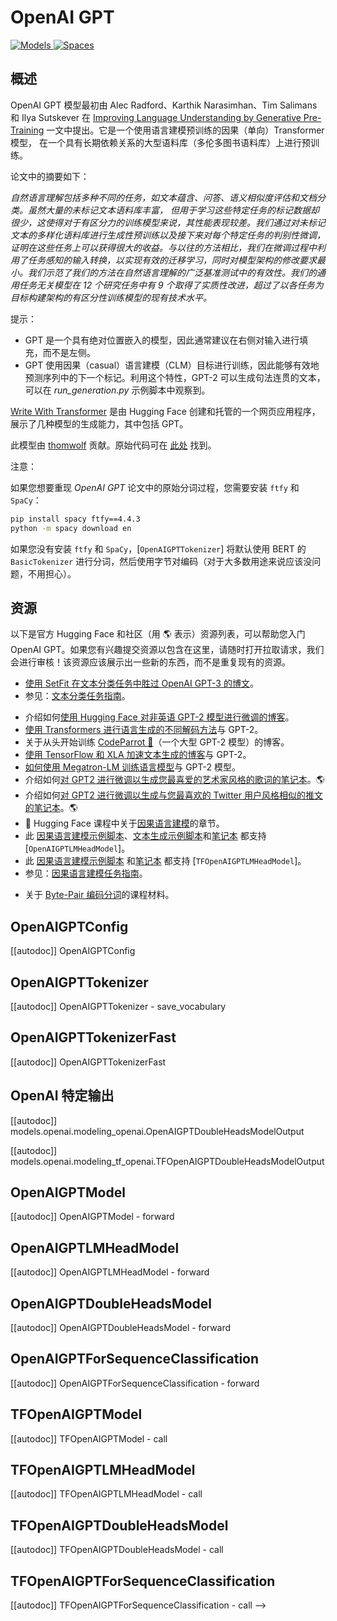 <!--
版权所有 2020 年 HuggingFace 团队。版权所有。

根据 Apache 许可证第 2 版（“许可证”），您不得不遵守以下内容使用此文件，除非符合许可证的要求。
您可以在以下网址获取许可证的副本：

http://www.apache.org/licenses/LICENSE-2.0

除非适用的法律要求或书面同意，否则根据许可证分发的软件默认处于“按原样”状态，
不附带任何明示或暗示的担保或条件。请参阅许可证以了解许可证下的特定语言管理权和限制。

⚠️ 请注意，此文件采用 Markdown 格式，但包含我们的文档生成器（类似于 MDX）的特定语法，
可能在您的 Markdown 查看器中无法正确呈现。

-->

# OpenAI GPT

<div class="flex flex-wrap space-x-1">
<a href="https://huggingface.co/models?filter=openai-gpt">
<img alt="Models" src="https://img.shields.io/badge/All_model_pages-openai--gpt-blueviolet">
</a>
<a href="https://huggingface.co/spaces/docs-demos/openai-gpt">
<img alt="Spaces" src="https://img.shields.io/badge/%F0%9F%A4%97%20Hugging%20Face-Spaces-blue">
</a>
</div>

## 概述

OpenAI GPT 模型最初由 Alec Radford、Karthik Narasimhan、Tim Salimans 和 Ilya Sutskever 在
[Improving Language Understanding by Generative Pre-Training](https://s3-us-west-2.amazonaws.com/openai-assets/research-covers/language-unsupervised/language_understanding_paper.pdf)
一文中提出。它是一个使用语言建模预训练的因果（单向）Transformer 模型，
在一个具有长期依赖关系的大型语料库（多伦多图书语料库）上进行预训练。

论文中的摘要如下：

*自然语言理解包括多种不同的任务，如文本蕴含、问答、语义相似度评估和文档分类。虽然大量的未标记文本语料库丰富，
但用于学习这些特定任务的标记数据却很少，这使得对于有区分力的训练模型来说，其性能表现较差。我们通过对未标记文本的多样化语料库进行生成性预训练以及接下来对每个特定任务的判别性微调，证明在这些任务上可以获得很大的收益。与以往的方法相比，我们在微调过程中利用了任务感知的输入转换，以实现有效的迁移学习，同时对模型架构的修改要求最小。我们示范了我们的方法在自然语言理解的广泛基准测试中的有效性。我们的通用任务无关模型在 12 个研究任务中有 9 个取得了实质性改进，超过了以各任务为目标构建架构的有区分性训练模型的现有技术水平。*

提示：

- GPT 是一个具有绝对位置嵌入的模型，因此通常建议在右侧对输入进行填充，而不是左侧。
- GPT 使用因果（casual）语言建模（CLM）目标进行训练，因此能够有效地预测序列中的下一个标记。利用这个特性，GPT-2 可以生成句法连贯的文本，可以在 *run_generation.py* 示例脚本中观察到。

[Write With Transformer](https://transformer.huggingface.co/doc/gpt) 是由 Hugging Face 创建和托管的一个网页应用程序，展示了几种模型的生成能力，其中包括 GPT。

此模型由 [thomwolf](https://huggingface.co/thomwolf) 贡献。原始代码可在 [此处](https://github.com/openai/finetune-transformer-lm) 找到。

注意：

如果您想要重现 *OpenAI GPT* 论文中的原始分词过程，您需要安装 `ftfy` 和 `SpaCy`：

```bash
pip install spacy ftfy==4.4.3
python -m spacy download en
```

如果您没有安装 `ftfy` 和 `SpaCy`，[`OpenAIGPTTokenizer`] 将默认使用 BERT 的 `BasicTokenizer` 进行分词，然后使用字节对编码（对于大多数用途来说应该没问题，不用担心）。

## 资源

以下是官方 Hugging Face 和社区（用 🌎 表示）资源列表，可以帮助您入门 OpenAI GPT。如果您有兴趣提交资源以包含在这里，请随时打开拉取请求，我们会进行审核！该资源应该展示出一些新的东西，而不是重复现有的资源。

<PipelineTag pipeline="text-classification"/>

- [使用 SetFit 在文本分类任务中胜过 OpenAI GPT-3 的博文](https://www.philschmid.de/getting-started-setfit)。
- 参见：[文本分类任务指南](../tasks/sequence_classification)。

<PipelineTag pipeline="text-generation"/>

- 介绍如何[使用 Hugging Face 对非英语 GPT-2 模型进行微调的博客](https://www.philschmid.de/fine-tune-a-non-english-gpt-2-model-with-huggingface)。
- [使用 Transformers 进行语言生成的不同解码方法](https://huggingface.co/blog/how-to-generate)与 GPT-2。
- 关于从头开始训练 [CodeParrot 🦜](https://huggingface.co/blog/codeparrot)（一个大型 GPT-2 模型）的博客。
- [使用 TensorFlow 和 XLA 加速文本生成的博客](https://huggingface.co/blog/tf-xla-generate)与 GPT-2。
- [如何使用 Megatron-LM 训练语言模型](https://huggingface.co/blog/megatron-training)与 GPT-2 模型。
- 介绍如何[对 GPT2 进行微调以生成您最喜爱的艺术家风格的歌词的笔记本](https://colab.research.google.com/github/AlekseyKorshuk/huggingartists/blob/master/huggingartists-demo.ipynb)。🌎
- 介绍如何[对 GPT2 进行微调以生成与您最喜欢的 Twitter 用户风格相似的推文的笔记本](https://colab.research.google.com/github/borisdayma/huggingtweets/blob/master/huggingtweets-demo.ipynb)。🌎
- 🤗 Hugging Face 课程中关于[因果语言建模](https://huggingface.co/course/en/chapter7/6?fw=pt#training-a-causal-language-model-from-scratch)的章节。
- 此 [因果语言建模示例脚本](https://github.com/huggingface/transformers/tree/main/examples/pytorch/language-modeling#gpt-2gpt-and-causal-language-modeling)、[文本生成示例脚本](https://github.com/huggingface/transformers/blob/main/examples/pytorch/text-generation/run_generation.py)和[笔记本](https://colab.research.google.com/github/huggingface/notebooks/blob/main/examples/language_modeling.ipynb) 都支持 [`OpenAIGPTLMHeadModel`]。
- 此 [因果语言建模示例脚本](https://github.com/huggingface/transformers/tree/main/examples/tensorflow/language-modeling#run_clmpy) 和[笔记本](https://colab.research.google.com/github/huggingface/notebooks/blob/main/examples/language_modeling-tf.ipynb) 都支持 [`TFOpenAIGPTLMHeadModel`]。
- 参见：[因果语言建模任务指南](../tasks/language_modeling)。

<PipelineTag pipeline="token-classification"/>

- 关于 [Byte-Pair 编码分词](https://huggingface.co/course/en/chapter6/5)的课程材料。

## OpenAIGPTConfig

[[autodoc]] OpenAIGPTConfig

## OpenAIGPTTokenizer

[[autodoc]] OpenAIGPTTokenizer
    - save_vocabulary

## OpenAIGPTTokenizerFast

[[autodoc]] OpenAIGPTTokenizerFast

## OpenAI 特定输出

[[autodoc]] models.openai.modeling_openai.OpenAIGPTDoubleHeadsModelOutput

[[autodoc]] models.openai.modeling_tf_openai.TFOpenAIGPTDoubleHeadsModelOutput

## OpenAIGPTModel

[[autodoc]] OpenAIGPTModel
    - forward

## OpenAIGPTLMHeadModel

[[autodoc]] OpenAIGPTLMHeadModel
    - forward

## OpenAIGPTDoubleHeadsModel

[[autodoc]] OpenAIGPTDoubleHeadsModel
    - forward

## OpenAIGPTForSequenceClassification

[[autodoc]] OpenAIGPTForSequenceClassification
    - forward

## TFOpenAIGPTModel

[[autodoc]] TFOpenAIGPTModel
    - call

## TFOpenAIGPTLMHeadModel

[[autodoc]] TFOpenAIGPTLMHeadModel
    - call

## TFOpenAIGPTDoubleHeadsModel

[[autodoc]] TFOpenAIGPTDoubleHeadsModel
    - call

## TFOpenAIGPTForSequenceClassification

[[autodoc]] TFOpenAIGPTForSequenceClassification
    - call
-->